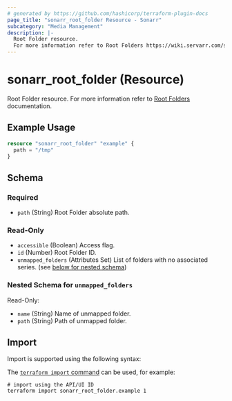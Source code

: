 ```yaml
---
# generated by https://github.com/hashicorp/terraform-plugin-docs
page_title: "sonarr_root_folder Resource - Sonarr"
subcategory: "Media Management"
description: |-
  Root Folder resource.
  For more information refer to Root Folders https://wiki.servarr.com/sonarr/settings#root-folders documentation.
---
```


# sonarr_root_folder (Resource)

<!-- subcategory:Media Management -->
Root Folder resource.
For more information refer to [Root Folders](https://wiki.servarr.com/sonarr/settings#root-folders) documentation.

## Example Usage

```terraform
resource "sonarr_root_folder" "example" {
  path = "/tmp"
}
```

<!-- schema generated by tfplugindocs -->
## Schema

### Required

- `path` (String) Root Folder absolute path.

### Read-Only

- `accessible` (Boolean) Access flag.
- `id` (Number) Root Folder ID.
- `unmapped_folders` (Attributes Set) List of folders with no associated series. (see [below for nested schema](#nestedatt--unmapped_folders))

<a id="nestedatt--unmapped_folders"></a>
### Nested Schema for `unmapped_folders`

Read-Only:

- `name` (String) Name of unmapped folder.
- `path` (String) Path of unmapped folder.

## Import

Import is supported using the following syntax:

The [`terraform import` command](https://developer.hashicorp.com/terraform/cli/commands/import) can be used, for example:

```shell
# import using the API/UI ID
terraform import sonarr_root_folder.example 1
```
